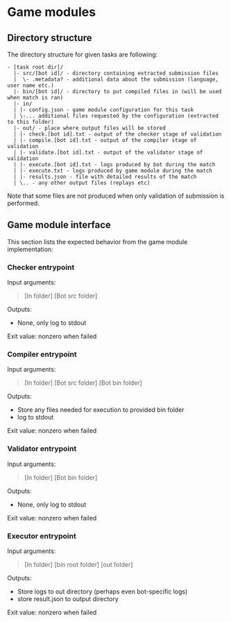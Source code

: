 # Game modules

## Directory structure

The directory structure for given tasks are following:

```
- [task root dir]/
  |- src/[bot id]/ - directory containing extracted submission files
  |  \- .metadata? - additional data about the submission (language, user name etc.)
  |- bin/[bot id]/ - directory to put compiled files in (will be used when match is ran)
  |- in/ 
  | |- config.json - game module configuration for this task
  | \-... additional files requested by the configuration (extracted to this folder)
  |- out/ - place where output files will be stored
  | |- check.[bot id].txt - output of the checker stage of validation
  | |- compile.[bot id].txt - output of the compiler stage of validation
  | |- validate.[bot id].txt - output of the validator stage of validation
  | |- execute.[bot id].txt - logs produced by bot during the match
  | |- execute.txt - logs produced by game module during the match
  | |- results.json - file with detailed results of the match
  | \.. - any other output files (replays etc)
```

Note that some files are not produced when only validation of submission is performed.

## Game module interface

This section lists the expected behavior from the game module implementation:

### Checker entrypoint

Input arguments:
> [In folder] [Bot src folder]

Outputs: 
- None, only log to stdout

Exit value: nonzero when failed

### Compiler entrypoint

Input arguments:
> [In folder] [Bot src folder] [Bot bin folder]

Outputs: 
- Store any files needed for execution to provided bin folder
- log to stdout

Exit value: nonzero when failed

### Validator entrypoint

Input arguments:
> [In folder] [Bot bin folder] 

Outputs: 
- None, only log to stdout

Exit value: nonzero when failed

### Executor entrypoint

Input arguments:
> [In folder] [bin root folder] [out folder]

Outputs:
- Store logs to out directory (perhaps even bot-specific logs)
- store result.json to output directory

Exit value: nonzero when failed